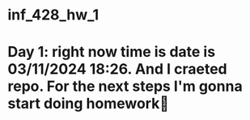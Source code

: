 # inf_428_hw_1
# Day 1: right now time is date is 03/11/2024 18:26. And I craeted repo. For the next steps I'm gonna start doing homework🤕
